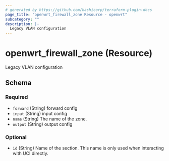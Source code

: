 ```yaml
---
# generated by https://github.com/hashicorp/terraform-plugin-docs
page_title: "openwrt_firewall_zone Resource - openwrt"
subcategory: ""
description: |-
  Legacy VLAN configuration
---
```


# openwrt_firewall_zone (Resource)

Legacy VLAN configuration



<!-- schema generated by tfplugindocs -->
## Schema

### Required

- `forward` (String) forward config
- `input` (String) input config
- `name` (String) The name of the zone.
- `output` (String) output config

### Optional

- `id` (String) Name of the section. This name is only used when interacting with UCI directly.


